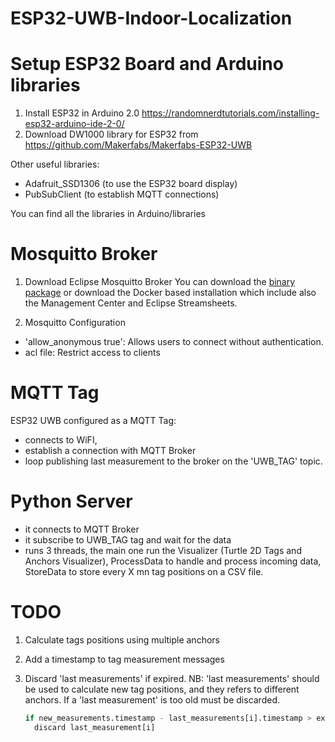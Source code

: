 # ESP32-UWB-Indoor-Localization
 
# Setup ESP32 Board and Arduino libraries
1. Install ESP32 in Arduino 2.0 https://randomnerdtutorials.com/installing-esp32-arduino-ide-2-0/
2. Download DW1000 library for ESP32 from https://github.com/Makerfabs/Makerfabs-ESP32-UWB

Other useful libraries:
 - Adafruit_SSD1306 (to use the ESP32 board display)
 - PubSubClient (to establish MQTT connections)
 
 You can find all the libraries in Arduino/libraries
 
 # Mosquitto Broker
 1. Download Eclipse Mosquitto Broker 
 You can download the [binary package](https://mosquitto.org/download/) or download the Docker based installation which include also the Management Center and Eclipse Streamsheets.

2. Mosquitto Configuration
- 'allow_anonymous true': Allows users to connect without authentication.
- acl file: Restrict access to clients

# MQTT Tag
ESP32 UWB configured as a MQTT Tag:
- connects to WiFI, 
- establish a connection with MQTT Broker
- loop publishing last measurement to the broker on the 'UWB_TAG' topic.

# Python Server
- it connects to MQTT Broker
- it subscribe to UWB_TAG tag and wait for the data
- runs 3 threads, the main one run the Visualizer (Turtle 2D Tags and Anchors Visualizer), ProcessData to handle and process incoming data, StoreData to store every X mn tag positions on a CSV file. 

# TODO
1. Calculate tags positions using multiple anchors
2. Add a timestamp to tag measurement messages
3. Discard 'last measurements' if expired.
   NB: 'last measurements' should be used to calculate new tag positions, and they refers to different anchors.
       If a 'last measurement' is too old must be discarded.
    
    ```Python
    if new_measurements.timestamp - last_measurements[i].timestamp > expiring_time:
      discard last_measurement[i]
    ```